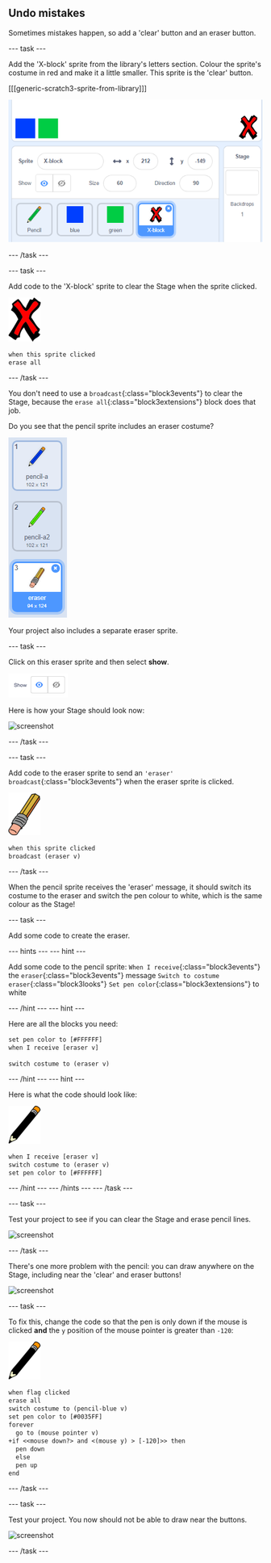 ## Undo mistakes

Sometimes mistakes happen, so add a 'clear' button and an eraser button.

--- task ---

Add the 'X-block' sprite from the library's letters section. Colour the sprite's costume in red and make it a little smaller. This sprite is the 'clear' button.

[[[generic-scratch3-sprite-from-library]]]

![screenshot](images/paint-x.png)

--- /task ---

--- task ---

Add code to the 'X-block' sprite to clear the Stage when the sprite clicked.

![cross](images/cross.png)

```blocks3
when this sprite clicked
erase all
```

--- /task ---

You don't need to use a `broadcast`{:class="block3events"} to clear the Stage, because the `erase all`{:class="block3extensions"} block does that job.

Do you see that the pencil sprite includes an eraser costume?

![screenshot](images/paint-eraser-costume.png)

Your project also includes a separate eraser sprite. 

--- task ---

Click on this eraser sprite and then select **show**. 

![screenshot](images/show-eraser.png)

Here is how your Stage should look now:

![screenshot](images/paint-eraser-stage.png)

--- /task ---

--- task ---

Add code to the eraser sprite to send an `'eraser' broadcast`{:class="block3events"} when the eraser sprite is clicked.

![eraser](images/eraser.png)

```blocks3
when this sprite clicked
broadcast (eraser v)
```

--- /task ---

When the pencil sprite receives the 'eraser' message, it should switch its costume to the eraser and switch the pen colour to white, which is the same colour as the Stage!

--- task ---

Add some code to create the eraser.

--- hints ---
--- hint ---

Add some code to the pencil sprite:
`When I receive`{:class="block3events"} the `eraser`{:class="block3events"} message
`Switch to costume eraser`{:class="block3looks"} 
`Set pen color`{:class="block3extensions"} to white

--- /hint ---
--- hint ---

Here are all the blocks you need:

```blocks3
set pen color to [#FFFFFF]
when I receive [eraser v]

switch costume to (eraser v)
```

--- /hint ---
--- hint ---

Here is what the code should look like:

![pencil](images/pencil.png)

```blocks3
when I receive [eraser v]
switch costume to (eraser v)
set pen color to [#FFFFFF]
```

--- /hint ---
--- /hints ---
--- /task ---

--- task ---

Test your project to see if you can clear the Stage and erase pencil lines.

![screenshot](images/paint-erase-test.png)

--- /task ---

There's one more problem with the pencil: you can draw anywhere on the Stage, including near the 'clear' and eraser buttons!

![screenshot](images/paint-draw-problem.png)

--- task ---

To fix this, change the code so that the pen is only down if the mouse is clicked __and__ the `y` position of the mouse pointer is greater than `-120`:

![pencil](images/pencil.png)

```blocks3
when flag clicked
erase all
switch costume to (pencil-blue v)
set pen color to [#0035FF]
forever
  go to (mouse pointer v)
+if <<mouse down?> and <(mouse y) > [-120]>> then 
  pen down
  else
  pen up
end
```

--- /task ---

--- task ---

Test your project. You now should not be able to draw near the buttons.

![screenshot](images/paint-fixed.png)

--- /task ---
